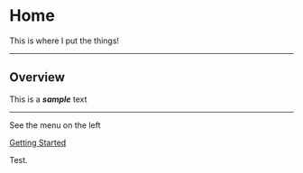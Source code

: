 # Home

This is where I put the things!

---

## Overview

This is a ***sample*** text


---

See the menu on the left


[Getting Started](#getting-started)

Test.

